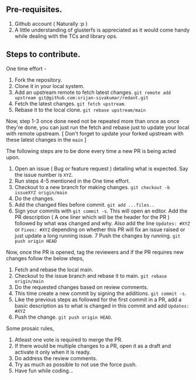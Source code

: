 ## Pre-requisites.
1. Github account ( Naturally :p )
2. A little understanding of glusterfs is appreciated as it would come handy while dealing with the TCs and library ops.

## Steps to contribute.

One time effort -
1. Fork the repository.
2. Clone it in your local system.
3. Add an upstream remote to fetch latest changes. `git remote add upstream git@github.com:srijan-sivakumar/redant.git`
4. Fetch the latest changes. `git fetch upstream`.
5. Rebase it to the local clone. `git rebase upstream/main`

Now, step 1-3 once done need not be repeated more than once as once they're done, you can just run the fetch and rebase just to update your local with
remote upstream. [ Don't forget to update your forked upstream with these latest changes in the `main` ]

The following steps are to be done every time a new PR is being acted upon.
1. Open an issue ( Bug or feature request ) detailing what is expected. Say the issue number is `XYZ`.
2. Run steps 4-5 mentioned in the One time effort.
3. Checkout to a new branch for making changes. `git checkout -b issueXYZ origin/main`
4. Do the changes.
5. Add the changed files before commit. `git add ...files..`
6. Sign your commits with `git commit -s`. This will open an editor. Add the PR description ( A one liner which will be the header for the PR )
followed by what was changed and why. Also add the line `Updates: #XYZ` or `Fixes: #XYZ` depending on whether this PR will fix an issue raised or
just update a long running issue.
7 Push the changes by running. `git push origin HEAD`

Now, once the PR is opened, tag the reviewers and if the PR requires new changes follow the below steps,
1. Fetch and rebase the local main.
2. Checkout to the issue branch and rebase it to main. `git rebase origin/main`
3. Do the requested changes based on review comments.
4. This time create a new commit by signing the additions. `git commit -s`.
5. Like the previous steps as followed for the first commit in a PR, add a basic description as to what is changed in this commit and add
`Updates: #XYZ`
6. Push the change. `git push origin HEAD`.

Some prosaic rules,
1. Atleast one vote is required to merge the PR.
2. If there would be multiple changes to a PR, open it as a draft and activate it only when it is ready.
3. Do address the review comments.
4. Try as much as possible to not use the force push.
5. Have fun while coding...
